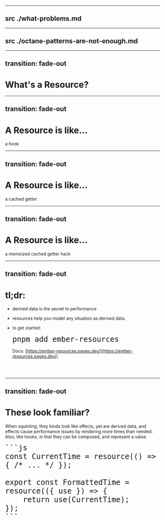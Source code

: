 
---
src ./what-problems.md
---

---
src ./octane-patterns-are-not-enough.md
---


---
transition: fade-out
---

# What's a Resource?

<!-- -->

---
transition: fade-out
---

# A Resource is like...

a hook

<!-- -->

---
transition: fade-out
---

# A Resource is like...

a cached getter

<!-- -->

---
transition: fade-out
---

# A Resource is like...

a memoized cached getter hack

<!-- -->


---
transition: fade-out
---

# tl;dr: 

<style>
    code {
        font-size: 1.5rem;
        line-height: 1.75rem;
    }
</style>

- derived data is the secret to performance 
- resources help you model any situation as derived data.
- to get started:

    ```bash 
    pnpm add ember-resources
    ```

    Docs: [https://ember-resources.pages.dev/](https://ember-resources.pages.dev/) 

<br>
<br>



<div class="abs-br m-6 flex gap-2">
  <a href="https://github.com/NullVoxPopuli/ember-resources" target="_blank" alt="GitHub"
    class="text-xl slidev-icon-btn opacity-50 !border-none !hover:text-white">
    <carbon-logo-github />
  </a>
</div>

<!-- -->

---
transition: fade-out
---

# These look familiar?

When squinting, they kinda look like effects, yet are derived data, and effects cause performance issues by rendering more times than needed.
Also, like hooks, in that they can be composed, and represent a value.

    ```js 
    const CurrentTime = resource(() => { /* ... */ });

    export const FormattedTime = resource(({ use }) => {
        return use(CurrentTime);
    });
    ```

<!--
You can have `style` tag in markdown to override the style for the current page.
Learn more: https://sli.dev/guide/syntax#embedded-styles
-->
